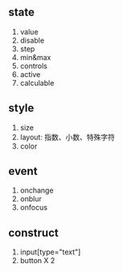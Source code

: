 ## state
1. value
2. disable
3. step
4. min&max
5. controls
6. active
7. calculable

## style
1. size
2. layout: 指数、小数、特殊字符
3. color

## event
1. onchange
2. onblur
3. onfocus

## construct
1. input[type="text"]
2. button X 2